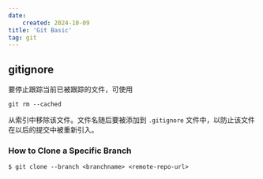 ```yaml
---
date:
    created: 2024-10-09
title: 'Git Basic'
tag: git
---
```



## gitignore
要停止跟踪当前已被跟踪的文件，可使用 
```
git rm --cached
```
从索引中移除该文件。文件名随后要被添加到 `.gitignore` 文件中，以防止该文件在以后的提交中被重新引入。





### How to Clone a Specific Branch
```
$ git clone --branch <branchname> <remote-repo-url>
```

